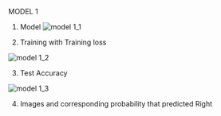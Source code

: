 MODEL 1
1. Model
![model 1_1](https://user-images.githubusercontent.com/66164561/83487221-99061480-a4e5-11ea-97f8-297197ee6831.PNG)

2. Training with Training loss

![model 1_2](https://user-images.githubusercontent.com/66164561/83487310-c5219580-a4e5-11ea-83ae-039147ea7500.PNG)

3. Test Accuracy

![model 1_3](https://user-images.githubusercontent.com/66164561/83487406-f0a48000-a4e5-11ea-8f85-86c52e0d2a79.PNG)

4. Images and corresponding probability that predicted Right

